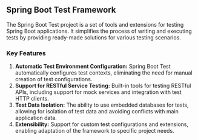 ## Spring Boot Test Framework

The Spring Boot Test project is a set of tools and extensions for testing Spring Boot applications.
It simplifies the process of writing and executing tests by providing ready-made solutions for various 
testing scenarios.

### Key Features
1. **Automatic Test Environment Configuration:** Spring Boot Test automatically configures test contexts, eliminating the need for manual creation of test configurations.
2. **Support for RESTful Service Testing:** Built-in tools for testing RESTful APIs, including support for mock services and integration with test HTTP clients.
3. **Test Data Isolation:** The ability to use embedded databases for tests, allowing for isolation of test data and avoiding conflicts with main application data.
4. **Extensibility:** Support for custom test configurations and extensions, enabling adaptation of the framework to specific project needs.

